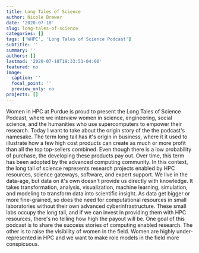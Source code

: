 ```yaml
---
title: Long Tales of Science
author: Nicole Brewer
date: '2020-07-18'
slug: long-tales-of-science
categories: []
tags: ['WHPC', 'Long Tales of Science Podcast']
subtitle: ''
summary: ''
authors: []
lastmod: '2020-07-18T19:33:51-04:00'
featured: no
image:
  caption: ''
  focal_point: ''
  preview_only: no
projects: []
---
```


Women in HPC at Purdue is proud to present the Long Tales of Science Podcast, where we interview women in science, engineering, social science, and the humanities who use supercomputers to empower their research. Today I want to take about the origin story of the the podcast's namesake. The term long tail has it's origin in business, where it it used to illustrate how a few high cost products can create as much or more profit than all the top top-sellers combined. Even though there is a low probability of purchase, the developing these products pay out. Over time, this term has been adopted by the advanced computing community. In this context, the long tail of science represents research projects enabled by HPC resources, science gateways, software, and expert support. We live in the data-age, but data on it's own doesn't provide us directly with knowledge. It takes transformation, analysis, visualization, machine learning, simulation, and modeling to transform data into scientific insight. As data get bigger or more fine-grained, so does the need for computational resources in small laboratories without their own advanced cyberinfrastructure. These small labs occupy the long tail, and if we can invest in providing them with HPC resources, there's no telling how high the payout will be. One goal of this podcast is to share the success stories of computing enabled research. The other is to raise the visibility of women in the field. Women are highly under-represented in HPC and we want to make role models in the field more conspicuous. 